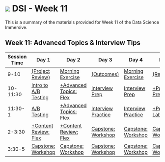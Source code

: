 # ![](https://ga-dash.s3.amazonaws.com/production/assets/logo-9f88ae6c9c3871690e33280fcf557f33.png) DSI - Week 11

This is a summary of the materials provided for Week 11 of the Data Science Immersive.

## Week 11: Advanced Topics & Interview Tips

Session Time | Day 1 | Day 2 | Day 3 | Day 4 | Day 5
 --- | --- | --- | --- | ---  | ---
9-10 | [(Project Review)][11-1A]          | [Morning Exercise][11-2A]        | [(Outcomes)][11-3A]         | [Morning Exercise][11-4A]     | [(Reflection)][11-5A]
10-11:30 | [Intro to A/B Testing][11-1B]  | [+Advanced Topics: Flex][11-2B]  | [Interview Prep][11-3B]     | [Interview Prep][11-4B]       | [+Portfolio Prep][11-5B]
11:30-1 | [A/B Testing][11-1C]            | [+Advanced Topics: Flex][11-2C]  | [Interview Practice][11-3C] | [Interview Practice][11-4C]   | [+Portfolio Lab][11-5C]
2-3:30 | [+Content Review: Flex][11-1D]   | [+Content Review: Flex][11-2D]   | [Capstone: Workshop][11-3D] | [Capstone: Workshop][11-4D]   | [Capstone: Workshop][11-5D]
3:30-5 | [Capstone: Workshop][11-1E]      | [Capstone: Workshop][11-2E]      | [Capstone: Workshop][11-3E] | [Capstone: Workshop][11-4E]   | [Capstone: Workshop][11-5E]


[11-1A]: ../instructor-contributions/
[11-1B]: 1.1-lesson
[11-1C]: 1.2-lab
[11-1D]: 1.3-flex
[11-1E]: ../../03-projects/02-projects-capstone/part-04/
[11-1F]: ./instructor-contributions/

[11-2A]: ./instructor-contributions/
[11-2B]: 2.1-flex
[11-2C]: 2.2-flex
[11-2D]: 2.3-flex
[11-2E]: ../../03-projects/02-projects-capstone/part-04/
[11-2F]: ./instructor-contributions/

[11-3A]: #
[11-3B]: 3.1-lesson
[11-3C]: 3.2-lab
[11-3D]: ../../03-projects/02-projects-capstone/part-04/
[11-3E]: ../../03-projects/02-projects-capstone/part-04/
[11-3F]: ./instructor-contributions/

[11-4A]: ./instructor-contributions/
[11-4B]: 4.1-lesson
[11-4C]: 4.2-lab
[11-4D]: ../../03-projects/02-projects-capstone/part-04/
[11-4E]: ../../03-projects/02-projects-capstone/part-04/
[11-4F]: ./instructor-contributions/

[11-5A]: ../recurring-materials/reflection
[11-5B]: 5.1-lesson
[11-5C]: 5.2-lab
[11-5D]: ../../03-projects/02-projects-capstone/part-04/
[11-5E]: ../../03-projects/02-projects-capstone/part-04/
[11-5F]: ./instructor-contributions/
